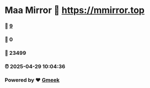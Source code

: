 # Maa Mirror :link: https://mmirror.top 
### :page_facing_up: [9](https://mmirror.top/tag.html) 
### :speech_balloon: 0 
### :hibiscus: 23499 
### :alarm_clock: 2025-04-29 10:04:36 
### Powered by :heart: [Gmeek](https://github.com/Meekdai/Gmeek)
